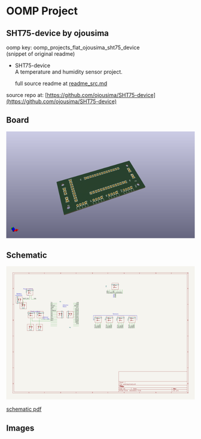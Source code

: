 # OOMP Project  
## SHT75-device  by ojousima  
  
oomp key: oomp_projects_flat_ojousima_sht75_device  
(snippet of original readme)  
  
- SHT75-device  
A temperature and humidity sensor project.  
  
  full source readme at [readme_src.md](readme_src.md)  
  
source repo at: [https://github.com/ojousima/SHT75-device](https://github.com/ojousima/SHT75-device)  
## Board  
  
[![working_3d.png](working_3d_600.png)](working_3d.png)  
## Schematic  
  
[![working_schematic.png](working_schematic_600.png)](working_schematic.png)  
  
[schematic pdf](working_schematic.pdf)  
## Images  
